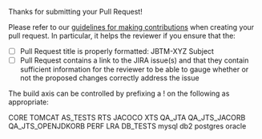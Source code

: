 Thanks for submitting your Pull Request!

Please refer to our [guidelines for making contributions](https://github.com/jbosstm/narayana/blob/master/CONTRIBUTING.md) when creating your pull request. In particular, it helps the reviewer if you ensure that the:
- [ ] Pull Request title is properly formatted: JBTM-XYZ Subject
- [ ] Pull Request contains a link to the JIRA issue(s) and that they contain sufficient information for the reviewer to be able to gauge whether or not the proposed changes correctly address the issue

The build axis can be controlled by prefixing a ! on the following as appropriate:

CORE TOMCAT AS_TESTS RTS JACOCO XTS QA_JTA QA_JTS_JACORB QA_JTS_OPENJDKORB PERF LRA DB_TESTS mysql db2 postgres oracle
